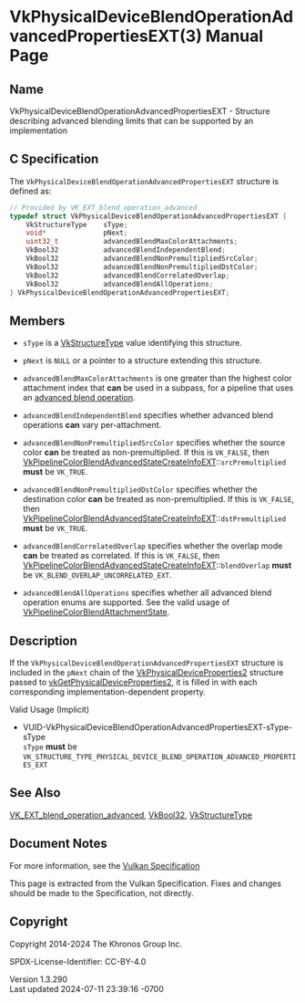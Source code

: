 # VkPhysicalDeviceBlendOperationAdvancedPropertiesEXT(3) Manual Page

## Name

VkPhysicalDeviceBlendOperationAdvancedPropertiesEXT - Structure
describing advanced blending limits that can be supported by an
implementation



## <a href="#_c_specification" class="anchor"></a>C Specification

The `VkPhysicalDeviceBlendOperationAdvancedPropertiesEXT` structure is
defined as:

``` c
// Provided by VK_EXT_blend_operation_advanced
typedef struct VkPhysicalDeviceBlendOperationAdvancedPropertiesEXT {
    VkStructureType    sType;
    void*              pNext;
    uint32_t           advancedBlendMaxColorAttachments;
    VkBool32           advancedBlendIndependentBlend;
    VkBool32           advancedBlendNonPremultipliedSrcColor;
    VkBool32           advancedBlendNonPremultipliedDstColor;
    VkBool32           advancedBlendCorrelatedOverlap;
    VkBool32           advancedBlendAllOperations;
} VkPhysicalDeviceBlendOperationAdvancedPropertiesEXT;
```

## <a href="#_members" class="anchor"></a>Members

- `sType` is a [VkStructureType](https://registry.khronos.org/vulkan/specs/1.3-extensions/man/html/VkStructureType.html) value identifying
  this structure.

- `pNext` is `NULL` or a pointer to a structure extending this
  structure.

- <span id="limits-advancedBlendMaxColorAttachments"></span>
  `advancedBlendMaxColorAttachments` is one greater than the highest
  color attachment index that **can** be used in a subpass, for a
  pipeline that uses an <a
  href="https://registry.khronos.org/vulkan/specs/1.3-extensions/html/vkspec.html#framebuffer-blend-advanced"
  target="_blank" rel="noopener">advanced blend operation</a>.

- <span id="limits-advancedBlendIndependentBlend"></span>
  `advancedBlendIndependentBlend` specifies whether advanced blend
  operations **can** vary per-attachment.

- <span id="limits-advancedBlendNonPremultipliedSrcColor"></span>
  `advancedBlendNonPremultipliedSrcColor` specifies whether the source
  color **can** be treated as non-premultiplied. If this is `VK_FALSE`,
  then
  [VkPipelineColorBlendAdvancedStateCreateInfoEXT](https://registry.khronos.org/vulkan/specs/1.3-extensions/man/html/VkPipelineColorBlendAdvancedStateCreateInfoEXT.html)::`srcPremultiplied`
  **must** be `VK_TRUE`.

- <span id="limits-advancedBlendNonPremultipliedDstColor"></span>
  `advancedBlendNonPremultipliedDstColor` specifies whether the
  destination color **can** be treated as non-premultiplied. If this is
  `VK_FALSE`, then
  [VkPipelineColorBlendAdvancedStateCreateInfoEXT](https://registry.khronos.org/vulkan/specs/1.3-extensions/man/html/VkPipelineColorBlendAdvancedStateCreateInfoEXT.html)::`dstPremultiplied`
  **must** be `VK_TRUE`.

- <span id="limits-advancedBlendCorrelatedOverlap"></span>
  `advancedBlendCorrelatedOverlap` specifies whether the overlap mode
  **can** be treated as correlated. If this is `VK_FALSE`, then
  [VkPipelineColorBlendAdvancedStateCreateInfoEXT](https://registry.khronos.org/vulkan/specs/1.3-extensions/man/html/VkPipelineColorBlendAdvancedStateCreateInfoEXT.html)::`blendOverlap`
  **must** be `VK_BLEND_OVERLAP_UNCORRELATED_EXT`.

- <span id="limits-advancedBlendAllOperations"></span>
  `advancedBlendAllOperations` specifies whether all advanced blend
  operation enums are supported. See the valid usage of
  [VkPipelineColorBlendAttachmentState](https://registry.khronos.org/vulkan/specs/1.3-extensions/man/html/VkPipelineColorBlendAttachmentState.html).

## <a href="#_description" class="anchor"></a>Description

If the `VkPhysicalDeviceBlendOperationAdvancedPropertiesEXT` structure
is included in the `pNext` chain of the
[VkPhysicalDeviceProperties2](https://registry.khronos.org/vulkan/specs/1.3-extensions/man/html/VkPhysicalDeviceProperties2.html)
structure passed to
[vkGetPhysicalDeviceProperties2](https://registry.khronos.org/vulkan/specs/1.3-extensions/man/html/vkGetPhysicalDeviceProperties2.html),
it is filled in with each corresponding implementation-dependent
property.

Valid Usage (Implicit)

- <a
  href="#VUID-VkPhysicalDeviceBlendOperationAdvancedPropertiesEXT-sType-sType"
  id="VUID-VkPhysicalDeviceBlendOperationAdvancedPropertiesEXT-sType-sType"></a>
  VUID-VkPhysicalDeviceBlendOperationAdvancedPropertiesEXT-sType-sType  
  `sType` **must** be
  `VK_STRUCTURE_TYPE_PHYSICAL_DEVICE_BLEND_OPERATION_ADVANCED_PROPERTIES_EXT`

## <a href="#_see_also" class="anchor"></a>See Also

[VK_EXT_blend_operation_advanced](https://registry.khronos.org/vulkan/specs/1.3-extensions/man/html/VK_EXT_blend_operation_advanced.html),
[VkBool32](https://registry.khronos.org/vulkan/specs/1.3-extensions/man/html/VkBool32.html), [VkStructureType](https://registry.khronos.org/vulkan/specs/1.3-extensions/man/html/VkStructureType.html)

## <a href="#_document_notes" class="anchor"></a>Document Notes

For more information, see the <a
href="https://registry.khronos.org/vulkan/specs/1.3-extensions/html/vkspec.html#VkPhysicalDeviceBlendOperationAdvancedPropertiesEXT"
target="_blank" rel="noopener">Vulkan Specification</a>

This page is extracted from the Vulkan Specification. Fixes and changes
should be made to the Specification, not directly.

## <a href="#_copyright" class="anchor"></a>Copyright

Copyright 2014-2024 The Khronos Group Inc.

SPDX-License-Identifier: CC-BY-4.0

Version 1.3.290  
Last updated 2024-07-11 23:39:16 -0700
